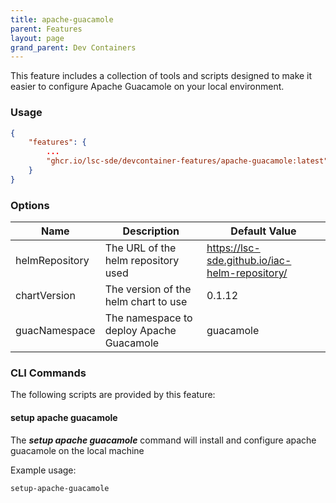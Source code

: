 ```yaml
---
title: apache-guacamole
parent: Features
layout: page
grand_parent: Dev Containers
---
```


This feature includes a collection of tools and scripts designed to make it easier to configure Apache Guacamole on your local environment.

### Usage

```json
{
    "features": {
        ...
		"ghcr.io/lsc-sde/devcontainer-features/apache-guacamole:latest" : {}
    }
}
```

### Options

| Name | Description | Default Value |
| --- | --- | --- |
| helmRepository | The URL of the helm repository used | https://lsc-sde.github.io/iac-helm-repository/ |
| chartVersion | The version of the helm chart to use | 0.1.12 |
| guacNamespace | The namespace to deploy Apache Guacamole | guacamole |

### CLI Commands
The following scripts are provided by this feature:

#### setup apache guacamole
The ***setup apache guacamole*** command will install and configure apache guacamole on the local machine

Example usage:
```bash
setup-apache-guacamole
```

